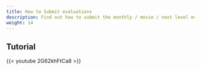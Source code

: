 ```yaml
---
title: How to Submit evaluations
description: Find out how to submit the monthly / movie / next level evaluation
weight: 14
---
```


## Tutorial

{{< youtube 2G62khFtCa8 >}}
